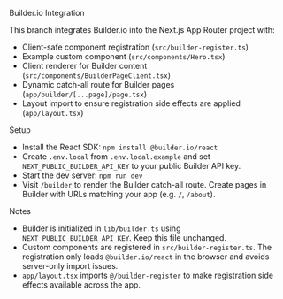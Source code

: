 Builder.io Integration

This branch integrates Builder.io into the Next.js App Router project with:
- Client-safe component registration (`src/builder-register.ts`)
- Example custom component (`src/components/Hero.tsx`)
- Client renderer for Builder content (`src/components/BuilderPageClient.tsx`)
- Dynamic catch-all route for Builder pages (`app/builder/[...page]/page.tsx`)
- Layout import to ensure registration side effects are applied (`app/layout.tsx`)

Setup
- Install the React SDK: `npm install @builder.io/react`
- Create `.env.local` from `.env.local.example` and set `NEXT_PUBLIC_BUILDER_API_KEY` to your public Builder API key.
- Start the dev server: `npm run dev`
- Visit `/builder` to render the Builder catch-all route. Create pages in Builder with URLs matching your app (e.g. `/`, `/about`).

Notes
- Builder is initialized in `lib/builder.ts` using `NEXT_PUBLIC_BUILDER_API_KEY`. Keep this file unchanged.
- Custom components are registered in `src/builder-register.ts`. The registration only loads `@builder.io/react` in the browser and avoids server-only import issues.
- `app/layout.tsx` imports `@/builder-register` to make registration side effects available across the app.


